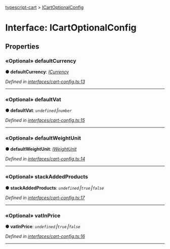 [typescript-cart](../README.md) > [ICartOptionalConfig](../interfaces/icartoptionalconfig.md)



# Interface: ICartOptionalConfig


## Properties
<a id="defaultcurrency"></a>

### «Optional» defaultCurrency

**●  defaultCurrency**:  *[ICurrency](icurrency.md)* 

*Defined in [interfaces/cart-config.ts:13](https://github.com/FlareMind/typescript-cart/blob/a202c9e/src/interfaces/cart-config.ts#L13)*





___

<a id="defaultvat"></a>

### «Optional» defaultVat

**●  defaultVat**:  *`undefined`⎮`number`* 

*Defined in [interfaces/cart-config.ts:15](https://github.com/FlareMind/typescript-cart/blob/a202c9e/src/interfaces/cart-config.ts#L15)*





___

<a id="defaultweightunit"></a>

### «Optional» defaultWeightUnit

**●  defaultWeightUnit**:  *[IWeightUnit](iweightunit.md)* 

*Defined in [interfaces/cart-config.ts:14](https://github.com/FlareMind/typescript-cart/blob/a202c9e/src/interfaces/cart-config.ts#L14)*





___

<a id="stackaddedproducts"></a>

### «Optional» stackAddedProducts

**●  stackAddedProducts**:  *`undefined`⎮`true`⎮`false`* 

*Defined in [interfaces/cart-config.ts:17](https://github.com/FlareMind/typescript-cart/blob/a202c9e/src/interfaces/cart-config.ts#L17)*





___

<a id="vatinprice"></a>

### «Optional» vatInPrice

**●  vatInPrice**:  *`undefined`⎮`true`⎮`false`* 

*Defined in [interfaces/cart-config.ts:16](https://github.com/FlareMind/typescript-cart/blob/a202c9e/src/interfaces/cart-config.ts#L16)*





___


